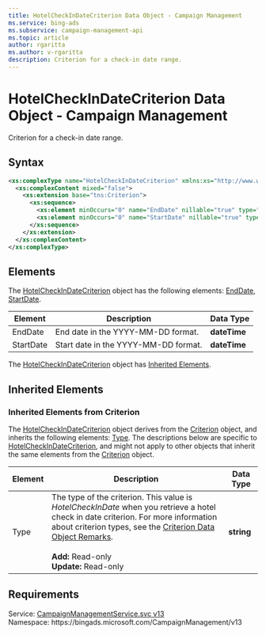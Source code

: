 ```yaml
---
title: HotelCheckInDateCriterion Data Object - Campaign Management
ms.service: bing-ads
ms.subservice: campaign-management-api
ms.topic: article
author: rgaritta
ms.author: v-rgaritta
description: Criterion for a check-in date range.
---
```

# HotelCheckInDateCriterion Data Object - Campaign Management
Criterion for a check-in date range.

## Syntax
```xml
<xs:complexType name="HotelCheckInDateCriterion" xmlns:xs="http://www.w3.org/2001/XMLSchema">
  <xs:complexContent mixed="false">
    <xs:extension base="tns:Criterion">
      <xs:sequence>
        <xs:element minOccurs="0" name="EndDate" nillable="true" type="xs:dateTime" />
        <xs:element minOccurs="0" name="StartDate" nillable="true" type="xs:dateTime" />
      </xs:sequence>
    </xs:extension>
  </xs:complexContent>
</xs:complexType>
```

## <a name="elements"></a>Elements

The [HotelCheckInDateCriterion](hotelcheckindatecriterion.md) object has the following elements: [EndDate](#enddate), [StartDate](#startdate).

|Element|Description|Data Type|
|-----------|---------------|-------------|
|<a name="enddate"></a>EndDate|End date in the YYYY-MM-DD format.|**dateTime**|
|<a name="startdate"></a>StartDate|Start date in the YYYY-MM-DD format.|**dateTime**|

The [HotelCheckInDateCriterion](hotelcheckindatecriterion.md) object has [Inherited Elements](#inheritedelements).

## <a name="inheritedelements"></a>Inherited Elements

### <a name="inheritedelementscriterion"></a>Inherited Elements from Criterion
The [HotelCheckInDateCriterion](hotelcheckindatecriterion.md) object derives from the [Criterion](criterion.md) object, and inherits the following elements: [Type](#type). The descriptions below are specific to [HotelCheckInDateCriterion](hotelcheckindatecriterion.md), and might not apply to other objects that inherit the same elements from the [Criterion](criterion.md) object.  

|Element|Description|Data Type|
|-----------|---------------|-------------|
|<a name="type"></a>Type|The type of the criterion. This value is *HotelCheckInDate* when you retrieve a hotel check in date criterion. For more information about criterion types, see the [Criterion Data Object Remarks](criterion.md#remarks).<br/><br/>**Add:** Read-only<br/>**Update:** Read-only|**string**|

## Requirements
Service: [CampaignManagementService.svc v13](https://campaign.api.bingads.microsoft.com/Api/Advertiser/CampaignManagement/v13/CampaignManagementService.svc)  
Namespace: https\://bingads.microsoft.com/CampaignManagement/v13  

